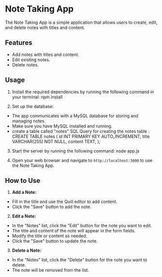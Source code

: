 # Note Taking App
The Note Taking App is a simple application that allows users to create, edit, and delete notes with titles and content. 

## Features

- Add notes with titles and content.
- Edit existing notes.
- Delete notes.


## Usage

1. Install the required dependencies by running the following command in your terminal:  npm install


2. Set up the database:
- The app communicates with a MySQL database for storing and managing notes.
- Make sure you have MySQL installed and running.
- create a table called "notes"
    SQL Query for creating the notes table : 
        CREATE TABLE notes (
            id INT PRIMARY KEY AUTO_INCREMENT,
            title VARCHAR(255) NOT NULL,
            content TEXT,
        );


3. Start the server by running the following command:  node app.js

4. Open your web browser and navigate to `http://localhost:3000` to use the Note Taking App.



## How to Use

1. **Add a Note:**
- Fill in the title and use the Quill editor to add content.
- Click the "Save" button to add the note.

2. **Edit a Note:**
- In the "Notes" list, click the "Edit" button for the note you want to edit.
- The title and content of the note will appear in the form fields.
- Modify the title or content as needed.
- Click the "Save" button to update the note.

3. **Delete a Note:**
- In the "Notes" list, click the "Delete" button for the note you want to delete.
- The note will be removed from the list.

